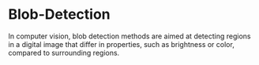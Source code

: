 # Blob-Detection
In computer vision, blob detection methods are aimed at detecting regions in a digital image that differ in properties, such as brightness or color, compared to surrounding regions.

